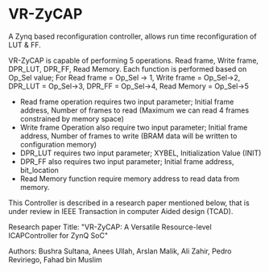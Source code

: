 # VR-ZyCAP
A Zynq based reconfiguration controller, allows run time reconfiguration of LUT &amp; FF.

VR-ZyCAP is capable of performing 5 operations. Read frame, Write frame, DPR_LUT, DPR_FF, Read Memory.
Each function is performed based on Op_Sel value; 
For Read frame = Op_Sel -> 1, Write frame = Op_Sel->2, DPR_LUT = Op_Sel->3, DPR_FF = Op_Sel->4, Read Memory = Op_Sel->5
-	Read frame operation requires two input parameter;  Initial frame address, Number of frames to read (Maximum we can read 4 frames constrained by memory space)
-	Write frame Operation also require two input parameter; Initial frame address, Number of frames to write (BRAM data will be written to configuration memory)
-	DPR_LUT requires two input parameter; XYBEL,  Initialization Value (INIT)
-	DPR_FF also requires two input parameter; Initial frame address, bit_location
-	Read Memory function require memory address to read data from memory.


This Controller is described in a research paper mentioned below, that is under review in IEEE Transaction in computer Aided design (TCAD).

Research paper Title:  "VR-ZyCAP: A Versatile Resource-level ICAPController for ZynQ SoC"

Authors: Bushra Sultana, Anees Ullah, Arslan Malik, Ali Zahir, Pedro Reviriego, Fahad bin Muslim
